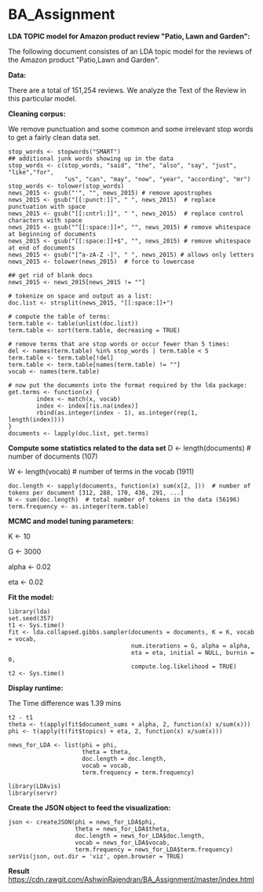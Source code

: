 # BA_Assignment
**LDA TOPIC model for Amazon product review "Patio, Lawn and Garden":**

The following document consistes of an LDA topic model for the reviews of the Amazon product "Patio,Lawn and Garden".

**Data:**

There are a total of 151,254 reviews. We analyze the Text of the Review in this particular model.

**Cleaning corpus:**

We remove punctuation and some common and some irrelevant stop words to get a fairly clean data set.

```
stop_words <- stopwords("SMART")
## additional junk words showing up in the data
stop_words <- c(stop_words, "said", "the", "also", "say", "just", "like","for",
                "us", "can", "may", "now", "year", "according", "mr")
stop_words <- tolower(stop_words)
news_2015 <- gsub("'", "", news_2015) # remove apostrophes
news_2015 <- gsub("[[:punct:]]", " ", news_2015)  # replace punctuation with space
news_2015 <- gsub("[[:cntrl:]]", " ", news_2015)  # replace control characters with space
news_2015 <- gsub("^[[:space:]]+", "", news_2015) # remove whitespace at beginning of documents
news_2015 <- gsub("[[:space:]]+$", "", news_2015) # remove whitespace at end of documents
news_2015 <- gsub("[^a-zA-Z -]", " ", news_2015) # allows only letters
news_2015 <- tolower(news_2015)  # force to lowercase

## get rid of blank docs
news_2015 <- news_2015[news_2015 != ""]

# tokenize on space and output as a list:
doc.list <- strsplit(news_2015, "[[:space:]]+")

# compute the table of terms:
term.table <- table(unlist(doc.list))
term.table <- sort(term.table, decreasing = TRUE)

# remove terms that are stop words or occur fewer than 5 times:
del <- names(term.table) %in% stop_words | term.table < 5
term.table <- term.table[!del]
term.table <- term.table[names(term.table) != ""]
vocab <- names(term.table)

# now put the documents into the format required by the lda package:
get.terms <- function(x) {
        index <- match(x, vocab)
        index <- index[!is.na(index)]
        rbind(as.integer(index - 1), as.integer(rep(1, length(index))))
}
documents <- lapply(doc.list, get.terms)
```
**Compute some statistics related to the data set**
D <- length(documents)  # number of documents (107)

W <- length(vocab)  # number of terms in the vocab (1911)

```
doc.length <- sapply(documents, function(x) sum(x[2, ]))  # number of tokens per document [312, 288, 170, 436, 291, ...]
N <- sum(doc.length)  # total number of tokens in the data (56196)
term.frequency <- as.integer(term.table)
```
**MCMC and model tuning parameters:**

K <- 10

G <- 3000

alpha <- 0.02

eta <- 0.02

**Fit the model:**
```
library(lda)
set.seed(357)
t1 <- Sys.time()
fit <- lda.collapsed.gibbs.sampler(documents = documents, K = K, vocab = vocab,
                                   num.iterations = G, alpha = alpha,
                                   eta = eta, initial = NULL, burnin = 0,
                                   compute.log.likelihood = TRUE)
t2 <- Sys.time()
```
**Display runtime:**

The Time difference was 1.39 mins

```
t2 - t1
theta <- t(apply(fit$document_sums + alpha, 2, function(x) x/sum(x)))
phi <- t(apply(t(fit$topics) + eta, 2, function(x) x/sum(x)))

news_for_LDA <- list(phi = phi,
                     theta = theta,
                     doc.length = doc.length,
                     vocab = vocab,
                     term.frequency = term.frequency)

library(LDAvis)
library(servr)
```

**Create the JSON object to feed the visualization:**
```
json <- createJSON(phi = news_for_LDA$phi,
                   theta = news_for_LDA$theta,
                   doc.length = news_for_LDA$doc.length,
                   vocab = news_for_LDA$vocab,
                   term.frequency = news_for_LDA$term.frequency)
serVis(json, out.dir = 'viz', open.browser = TRUE)
```

**Result**
https://cdn.rawgit.com/AshwinRajendran/BA_Assignment/master/index.html
